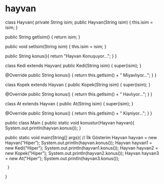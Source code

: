 # hayvan
class Hayvan{ private String isim; 
public Hayvan(String isim) { this.isim = isim;     }

public String getIsim() { return isim;     }

public void setIsim(String isim) { this.isim = isim;     }

public String konus(){ return "Hayvan Konuşuyor...";     }
}

class Kedi extends Hayvan{ 
public Kedi(String isim) { super(isim);     }

@Override public String konus() { return this.getIsim() + " Miyavlıyor...";     }
}

class Kopek extends Hayvan { 
public Kopek(String isim) { super(isim);     }

@Override public String konus() { return this.getIsim() + " Havlıyor...";     }
}

class At extends Hayvan { 
public At(String isim) { super(isim);     }

@Override public String konus() { return this.getIsim() + " Kişniyor...";     }
}

public class Main { 
public static void konustur(Hayvan hayvan){         System.out.println(hayvan.konus());
    }

public static void main(String[] args){ // İlk Gösterim Hayvan hayvan = new Hayvan("Hiper");         System.out.println(hayvan.konus());
Hayvan hayvan1 = new Kedi("Hiper");         System.out.println(hayvan1.konus());
Hayvan hayvan2 = new Kopek("Hiper");         System.out.println(hayvan2.konus());
Hayvan hayvan3 = new At("Hiper");         System.out.println(hayvan3.konus());

     }
     
}
